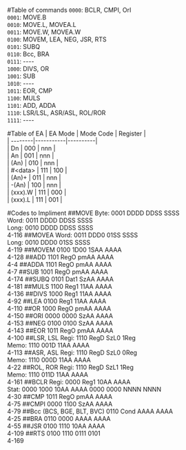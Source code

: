 #Table of commands
`0000`: BCLR, CMPI, OrI  
`0001`: MOVE.B  
`0010`: MOVE.L, MOVEA.L  
`0011`: MOVE.W, MOVEA.W  
`0100`: MOVEM, LEA, NEG, JSR, RTS  
`0101`: SUBQ  
`0110`: Bcc, BRA  
`0111`: ----  
`1000`: DIVS, OR  
`1001`: SUB  
`1010`: ----  
`1011`: EOR, CMP  
`1100`: MULS  
`1101`: ADD, ADDA  
`1110`: LSR/LSL, ASR/ASL, ROL/ROR  
`1111`: ---- 

#Table of EA
| EA Mode | Mode Code | Register |  
| --------|-----------|----------|  
| Dn | 000 | nnn |  
| An | 001 | nnn |  
| \(An\) | 010 | nnn |  
| \#\<data\> | 111 | 100 |  
| \(An\)+ | 011 | nnn |  
| -\(An\) | 100 | nnn |  
| \(xxx\).W | 111 | 000 |  
| \(xxx\).L | 111 | 001 |  

#Codes to Impliment
##MOVE
Byte: 0001 DDDD DDSS SSSS  
Word: 0011 DDDD DDSS SSSS  
Long: 0010 DDDD DDSS SSSS  
4-116
##MOVEA
Word: 0011 DDD0 01SS SSSS  
Long: 0010 DDD0 01SS SSSS  
4-119
##MOVEM
0100 1D00 1SAA AAAA  
4-128
##ADD
1101 RegO pmAA AAAA  
4-4
##ADDA
1101 RegO pmAA AAAA  
4-7
##SUB
1001 RegO pmAA AAAA  
4-174
##SUBQ
0101 Dat1 SzAA AAAA  
4-181
##MULS
1100 Reg1 11AA AAAA  
4-136
##DIVS
1000 Reg1 11AA AAAA  
4-92
##LEA
0100 Reg1 11AA AAAA  
4-110
##OR
1000 RegO pmAA AAAA  
4-150
##ORI
0000 0000 SzAA AAAA  
4-153
##NEG
0100 0100 SzAA AAAA  
4-143
##EOR
1011 RegO pmAA AAAA  
4-100
##LSR, LSL
Regi: 1110 RegD SzL0 1Reg  
Memo: 1110 001D 11AA AAAA  
4-113
##ASR, ASL
Regi: 1110 RegD SzL0 0Reg  
Memo: 1110 000D 11AA AAAA  
4-22
##ROL, ROR
Regi: 1110 RegD SzL1 1Reg  
Memo: 1110 011D 11AA AAAA  
4-161
##BCLR
Regi: 0000 Reg1 10AA AAAA  
Stat: 0000 1000 10AA AAAA 0000 0000 NNNN NNNN  
4-30
##CMP
1011 RegO pmAA AAAA  
4-75
##CMPI
0000 1100 SzAA AAAA  
4-79
##Bcc (BCS, BGE, BLT, BVC)
0110 Cond AAAA AAAA  
4-25
##BRA
0110 0000 AAAA AAAA  
4-55
##JSR
0100 1110 10AA AAAA  
4-109
##RTS
0100 1110 0111 0101  
4-169


